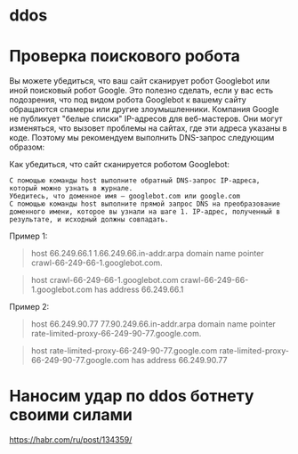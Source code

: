 ddos
====

# Проверка поискового робота

Вы можете убедиться, что ваш сайт сканирует робот Googlebot или иной поисковый робот Google. Это полезно сделать, если у вас есть подозрения, что под видом робота Googlebot к вашему сайту обращаются спамеры или другие злоумышленники. Компания Google не публикует "белые списки" IP-адресов для веб-мастеров. Они могут изменяться, что вызовет проблемы на сайтах, где эти адреса указаны в коде. Поэтому мы рекомендуем выполнить DNS-запрос следующим образом:

Как убедиться, что сайт сканируется роботом Googlebot:

    С помощью команды host выполните обратный DNS-запрос IP-адреса, который можно узнать в журнале.
    Убедитесь, что доменное имя – googlebot.com или google.com
    С помощью команды host выполните прямой запрос DNS на преобразование доменного имени, которое вы узнали на шаге 1. IP-адрес, полученный в результате, и исходный должны совпадать.

Пример 1:

> host 66.249.66.1
1.66.249.66.in-addr.arpa domain name pointer crawl-66-249-66-1.googlebot.com.

> host crawl-66-249-66-1.googlebot.com
crawl-66-249-66-1.googlebot.com has address 66.249.66.1

 

Пример 2:

> host 66.249.90.77
77.90.249.66.in-addr.arpa domain name pointer rate-limited-proxy-66-249-90-77.google.com.

> host rate-limited-proxy-66-249-90-77.google.com
rate-limited-proxy-66-249-90-77.google.com has address 66.249.90.77



# Наносим удар по ddos ботнету своими силами

<https://habr.com/ru/post/134359/>